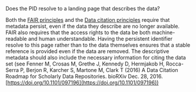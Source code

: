 Does the PID resolve to a landing page that describes the data?

Both the [FAIR principles](https://www.dtls.nl/fair-data/fair-principles-explained/) and the [Data citation principles](https://www.force11.org/group/joint-declaration-data-citation-principles-final) require that metadata persist, even if the data they describe are no longer available.  FAIR also requires that the access rights to the data be both machine-readable and human understandable.  Having the persistent identifier resolve to this page rather than to the data themselves ensures that a stable reference is provided even if the data are removed.  The descriptive metadata should also include the necessary information for citing the data set (see  Fenner M, Crosas M, Grethe J, Kennedy D, Hermjakob H, Rocca-Serra P, Berjon R, Karcher S, Martone M, Clark T (2016) A Data Citation Roadmap for Scholarly Data Repositories. bioRXiv Dec. 28, 2016. [https://doi.org/10.1101/097196](https://doi.org/10.1101/097196))
